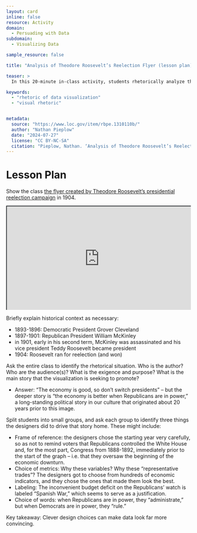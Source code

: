 ```yaml
---
layout: card
inline: false
resource: Activity
domain:
  - Persuading with Data
subdomain:
  - Visualizing Data

sample_resource: false

title: "Analysis of Theodore Roosevelt’s Reelection Flyer (lesson plan)"

teaser: >
  In this 20-minute in-class activity, students rhetorically analyze the flyer “Stand Pat Under Present Prosperity,” published by Theodore Roosevelt’s reelection campaign in 1904. The flyer is a masterful piece of visual rhetoric that affords excellent opportunities for students to analyze the careful choices by the designers that make the visualization more convincing.

keywords:
  - "rhetoric of data visualization"
  - "visual rhetoric"


metadata:
  source: "https://www.loc.gov/item/rbpe.1310110b/"
  author: "Nathan Pieplow"
  date: "2024-07-27"
  license: "CC BY-NC-SA"
  citation: "Pieplow, Nathan. ‘Analysis of Theodore Roosevelt’s Reelection Flyer’’ (lesson plan). Data Advocacy 4 All, University of Colorado. 27 July 2024"
---
```


# Lesson Plan

Show the class [the flyer created by Theodore Roosevelt’s presidential reelection campaign](https://www.loc.gov/resource/rbpe.1310110b) in 1904. 

<div style="position: relative; padding-bottom: 56.25%; height: 0; overflow: hidden;"><iframe src="https://docs.google.com/presentation/d/1pq41KlP7Jm_3o6cweoT6BHY7QcPOqRZ3/edit?usp=sharing&ouid=116941745404208628216&rtpof=true&sd=true" width="100%" title="Roosevelt reelection flyer" style="border:2px #323639 solid; position: absolute; top: 0; left: 0; right: 0; bottom: 0; height: 100%; max-width: 100%;"></iframe></div>

Briefly explain historical context as necessary:

- 1893-1896: Democratic President Grover Cleveland
- 1897-1901: Republican President William McKinley
- in 1901, early in his second term, McKinley was assassinated and his vice president Teddy Roosevelt became president
- 1904: Roosevelt ran for reelection (and won)

Ask the entire class to identify the rhetorical situation. Who is the author? Who are the audience(s)? What is the exigence and purpose? What is the main story that the visualization is seeking to promote? 
- Answer: “The economy is good, so don’t switch presidents” – but the deeper story is “the economy is better when Republicans are in power,” a long-standing political story in our culture that originated about 20 years prior to this image.

Split students into small groups, and ask each group to identify three things the designers did to drive that story home. These might include:
- Frame of reference: the designers chose the starting year very carefully, so as not to remind voters that Republicans controlled the White House and, for the most part, Congress from 1888-1892, immediately prior to the start of the graph – i.e. that they oversaw the beginning of the economic downturn.
- Choice of metrics: Why these variables? Why these “representative trades”? The designers got to choose from hundreds of economic indicators, and they chose the ones that made them look the best.
- Labeling: The inconvenient budget deficit on the Republicans’ watch is labeled “Spanish War,” which seems to serve as a justification.
- Choice of words: when Republicans are in power, they “administrate,” but when Democrats are in power, they “rule.”

Key takeaway: Clever design choices can make data look far more convincing.

